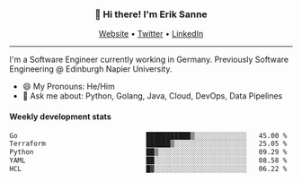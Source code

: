 <h3 align="center">👋 Hi there! I'm Erik Sanne</h3>
<p align="center">
  <a href="https://eriksanne.com">Website</a> •
  <a href="https://twitter.com/ErikKonradSanne">Twitter</a> •
  <a href="https://www.linkedin.com/in/eriksanne/">LinkedIn</a>
</p>

---
I'm a Software Engineer currently working in Germany. Previously Software Engineering @ Edinburgh Napier University.

- 😄 My Pronouns: He/Him
- 💬 Ask me about: Python, Golang, Java, Cloud, DevOps, Data Pipelines

<h4>Weekly development stats</h4>
<!--START_SECTION:waka-->

```txt
Go                                ███████████▒░░░░░░░░░░░░░   45.00 %
Terraform                         ██████▒░░░░░░░░░░░░░░░░░░   25.05 %
Python                            ██▒░░░░░░░░░░░░░░░░░░░░░░   09.29 %
YAML                              ██░░░░░░░░░░░░░░░░░░░░░░░   08.58 %
HCL                               █▓░░░░░░░░░░░░░░░░░░░░░░░   06.22 %
```

<!--END_SECTION:waka-->
